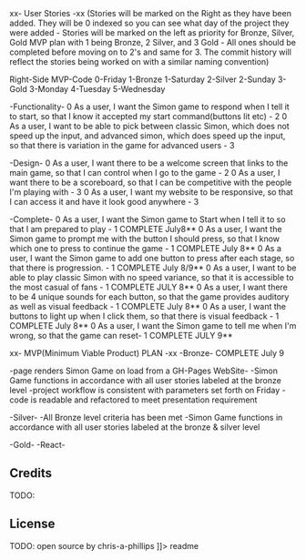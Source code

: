 <snippet>
  <content><![CDATA[
# ${1:reactingToSimon}
TODO: I built this app in jquery/vanilla js for my first WDI project. The entire app took about a day to put together. I'm now working on building it in react before Wednesday of next week to see if it's something I can implement(I want a live scoreboard, some variations, and just want to try the challenge).
## Installation
TODO: You can find the MVP app that I put together listed here - https://chris-a-phillips.github.io/reactingToSimon/-
## Usage
TODO: The game is SIMON! Press start and simon will tell you what button to click. Click back and Simon will repeat this patter followed by one new entry. Continue until you miss the pattern
## Contributing
1. Fork it!
2. Create your feature branch: `git checkout -b my-new-feature`
3. Commit your changes: `git commit -am 'Add some feature'`
4. Push to the branch: `git push origin my-new-feature`
5. Submit a pull request :D
## History
TODO: -User Story method below-

xx- User Stories -xx (Stories will be marked on the Right as they have been added. They will be 0 indexed so you can see what day of the project they were added - Stories will be marked on the left as priority for Bronze, Silver, Gold MVP plan with 1 being Bronze, 2 Silver, and 3 Gold - All ones should be completed before moving on to 2's and same for 3. The commit history will reflect the stories being worked on with a similar naming convention)

Right-Side              MVP-Code
0-Friday                1-Bronze
1-Saturday              2-Silver
2-Sunday                3-Gold
3-Monday
4-Tuesday
5-Wednesday


-Functionality-
0 As a user, I want the Simon game to respond when I tell it to start, so that I know it accepted my start command(buttons lit etc) - 2
0 As a user, I want to be able to pick between classic Simon, which does not speed up the input, and advanced simon, which does speed up the input, so that there is variation in the game for advanced users - 3

-Design-
0 As a user, I want there to be a welcome screen that links to the main game, so that I can control when I go to the game - 2
0 As a user, I want there to be a scoreboard, so that I can be competitive with the people I'm playing with - 3
0 As a user, I want my website to be responsive, so that I can access it and have it look good anywhere - 3


-Complete-
0 As a user, I want the Simon game to Start when I tell it to so that I am prepared to play - 1 COMPLETE July8**
0 As a user, I want the Simon game to prompt me with the button I should press, so that I know which one to press to continue the game - 1 COMPLETE July 8**
0 As a user, I want the Simon game to add one button to press after each stage, so that there is progression. - 1 COMPLETE July 8/9**
0 As a user, I want to be able to play classic Simon with no speed variance, so that it is accessible to the most casual of fans - 1 COMPLETE JULY 8**
0 As a user, I want there to be 4 unique sounds for each button, so that the game provides auditory as well as visual feedback - 1 COMPLETE July 8**
0 As a user, I want the buttons to light up when I click them, so that there is visual feedback - 1 COMPLETE July 8**
0 As a user, I want the Simon game to tell me when I'm wrong, so that the game can reset- 1 COMPLETE JULY 9**


xx- MVP(Minimum Viable Product) PLAN -xx
-Bronze- COMPLETE July 9

-page renders Simon Game on load from a GH-Pages WebSite-
-Simon Game functions in accordance with all user stories labeled at the bronze level
-project workflow is consistent with parameters set forth on Friday
-code is readable and refactored to meet presentation requirement

-Silver-
-All Bronze level criteria has been met
-Simon Game functions in accordance with all user stories labeled at the bronze & silver level


-Gold-
-React-

## Credits
TODO:
## License
TODO: open source by chris-a-phillips
]]></content>
  <tabTrigger>readme</tabTrigger>
</snippet>
